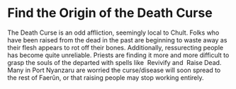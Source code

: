 # Find the Origin of the Death Curse
The Death Curse is an odd affliction, seemingly local to Chult. Folks who have been raised from the dead in the past are beginning to waste away as their flesh appears to rot off their bones. Additionally, ressurecting people has become quite unreliable. Priests are finding it more and more difficult to grasp the souls of the departed with spells like  Revivify and  Raise Dead. Many in Port Nyanzaru are worried the curse/disease will soon spread to the rest of Faerûn, or that raising people may stop working entirely.